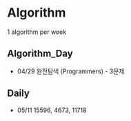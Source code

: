 # Algorithm
1 algorithm per week

## Algorithm_Day

- 04/29 완전탐색 (Programmers) - 3문제

## Daily

- 05/11 15596, 4673, 11718

